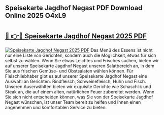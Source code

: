 ## Speisekarte Jagdhof Negast PDF Download Online 2025 O4xL9

# <h2><a href="http://gcd5jz.nevu.top/?p=Speisekarte+Jagdhof+Negast">🔗 👉🔴 Speisekarte Jagdhof Negast 2025 PDF</a></h2>

[![Speisekarte Jagdhof Negast 2025 PDF](https://i.imgur.com/dBaPXMq.png)](http://gcd5jz.nevu.top/?p=Speisekarte+Jagdhof+Negast)
Das Menü des Essens ist nicht nur eine Liste von Gerichten, sondern auch die Möglichkeit, etwas für sich selbst zu wählen. Wenn Sie etwas Leichtes und Frisches suchen, bieten wir auf unserer Speisekarte Jagdhof Negast unseren Salatbereich an, in dem Sie aus frischen Gemüse- und Obstsalaten wählen können. Für Fleischliebhaber gibt es auf unserer Speisekarte Jagdhof Negast eine Auswahl an Gerichten: Rindfleisch, Schweinefleisch, Huhn und Fisch. Unseren Auserwählten bieten wir exquisite Gerichte wie Schaschlik und Steak an, die auf einem alten, natürlichen Feuer zubereitet werden. Wenn Sie sich nicht entscheiden können, was Sie von der Speisekarte Jagdhof Negast wünschen, ist unser Team bereit zu helfen und Ihnen einen angenehmen und komfortablen Service zu bieten.
